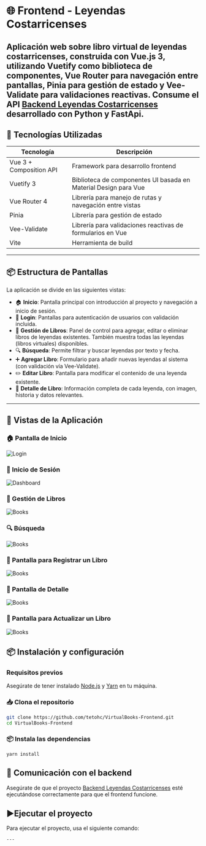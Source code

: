 # 🌐 Frontend - Leyendas Costarricenses

Aplicación web sobre libro virtual de leyendas costarricenses, construida con **Vue.js 3**, utilizando **Vuetify** como biblioteca de componentes, **Vue Router** para navegación entre pantallas, **Pinia** para gestión de estado y Vee-Validate para validaciones reactivas. 
Consume el API [Backend Leyendas Costarricenses](https://github.com/tetohc/VirtualBooks-Backend) desarrollado con Python y FastApi.
---

## 🧰 Tecnologías Utilizadas

| Tecnología              | Descripción                                                                 |
|-------------------------|------------------------------------------------------------------------------|
| Vue 3 + Composition API | Framework para desarrollo frontend  |
| Vuetify 3               | Biblioteca de componentes UI basada en Material Design para Vue             |
| Vue Router 4            | Librería para manejo de rutas y navegación entre vistas                     |
| Pinia                   | Librería para gestión de estado                    |
| Vee-Validate            | Librería para validaciones reactivas de formularios en Vue                  |
| Vite                    | Herramienta de build            |

---

## 📦 Estructura de Pantallas

La aplicación se divide en las siguientes vistas:

- 🏠 **Inicio**: Pantalla principal con introducción al proyecto y navegación a inicio de sesión.  
- 🔐 **Login**: Pantallas para autenticación de usuarios con validación incluida.  
- 📖 **Gestión de Libros**: Panel de control para agregar, editar o eliminar libros de leyendas existentes. También muestra todas las leyendas (libros virtuales) disponibles. 
- 🔍 **Búsqueda**: Permite filtrar y buscar leyendas por texto y fecha.  
-  ➕ **Agregar Libro**: Formulario para añadir nuevas leyendas al sistema (con validación vía Vee-Validate). 
- ✏️ **Editar Libro**: Pantalla para modificar el contenido de una leyenda existente.  
- 📄 **Detalle de Libro**: Información completa de cada leyenda, con imagen, historia y datos relevantes.  

---

## 🧪 Vistas de la Aplicación

### 🏠  Pantalla de Inicio
![Login](https://raw.githubusercontent.com/tetohc/MediaResources/refs/heads/main/images/covers/vitual-books/home_page.png)

### 🔐 Inicio de Sesión
![Dashboard](https://raw.githubusercontent.com/tetohc/MediaResources/refs/heads/main/images/covers/vitual-books/login.png)

### 📖 Gestión de Libros
![Books](https://raw.githubusercontent.com/tetohc/MediaResources/refs/heads/main/images/covers/vitual-books/legends.png)

### 🔍 Búsqueda
![Books](https://raw.githubusercontent.com/tetohc/MediaResources/refs/heads/main/images/covers/vitual-books/search.png)

### 📝 Pantalla para Registrar un Libro
![Books](https://raw.githubusercontent.com/tetohc/MediaResources/refs/heads/main/images/covers/vitual-books/create.png)

### 📄 Pantalla de Detalle
![Books](https://raw.githubusercontent.com/tetohc/MediaResources/refs/heads/main/images/covers/vitual-books/detail.png)

### 📝 Pantalla para Actualizar un Libro
![Books](https://raw.githubusercontent.com/tetohc/MediaResources/refs/heads/main/images/covers/vitual-books/update.png)


## 📦 Instalación y configuración

### Requisitos previos

Asegúrate de tener instalado [Node.js](https://nodejs.org/) y [Yarn](https://classic.yarnpkg.com/en/docs) en tu máquina.

### 📥 Clona el repositorio
```bash
git clone https://github.com/tetohc/VirtualBooks-Frontend.git
cd VirtualBooks-Frontend
```

### 📦 Instala las dependencias
```
yarn install
```

## 🔗 Comunicación con el backend

Asegúrate de que el proyecto [Backend Leyendas Costarricenses](https://github.com/tetohc/VirtualBooks-Backend) esté ejecutándose correctamente para que el frontend funcione.

## ▶️Ejecutar el proyecto

Para ejecutar el proyecto, usa el siguiente comando:

```bash
---
